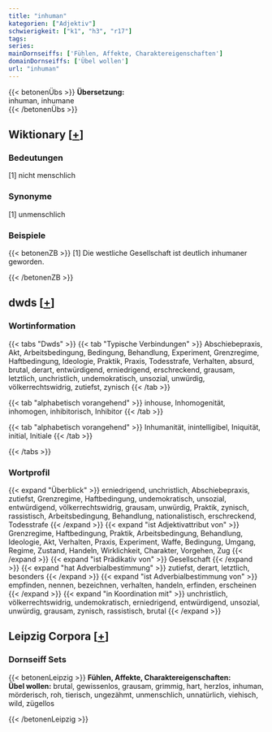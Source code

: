 ```yaml
---
title: "inhuman"
kategorien: ["Adjektiv"]
schwierigkeit: ["k1", "h3", "r17"]
tags:
series:
mainDornseiffs: ['Fühlen, Affekte, Charaktereigenschaften']
domainDornseiffs: ['Übel wollen']
url: "inhuman"
---
```


{{< betonenÜbs >}}
**Übersetzung:**  
inhuman, inhumane  
{{< /betonenÜbs >}}

## Wiktionary [[+](https://de.wiktionary.org/wiki/inhuman)]

### Bedeutungen
[1] nicht menschlich  

### Synonyme
[1] unmenschlich  

### Beispiele
{{< betonenZB >}}
[1] Die westliche Gesellschaft ist deutlich inhumaner geworden.  

{{< /betonenZB >}}


## dwds [[+](https://www.dwds.de/wb/inhuman)]

### Wortinformation
{{< tabs "Dwds" >}}
{{< tab "Typische Verbindungen" >}}
Abschiebepraxis, Akt, Arbeitsbedingung, Bedingung, Behandlung, Experiment, Grenzregime, Haftbedingung, Ideologie, Praktik, Praxis, Todesstrafe, Verhalten, absurd, brutal, derart, entwürdigend, erniedrigend, erschreckend, grausam, letztlich, unchristlich, undemokratisch, unsozial, unwürdig, völkerrechtswidrig, zutiefst, zynisch
{{< /tab >}}

{{< tab "alphabetisch vorangehend" >}}
inhouse, Inhomogenität, inhomogen, inhibitorisch, Inhibitor
{{< /tab >}}

{{< tab "alphabetisch vorangehend" >}}
Inhumanität, inintelligibel, Iniquität, initial, Initiale
{{< /tab >}}

{{< /tabs >}}

### Wortprofil
{{< expand "Überblick" >}} erniedrigend, unchristlich, Abschiebepraxis, zutiefst, Grenzregime, Haftbedingung, undemokratisch, unsozial, entwürdigend, völkerrechtswidrig, grausam, unwürdig, Praktik, zynisch, rassistisch, Arbeitsbedingung, Behandlung, nationalistisch, erschreckend, Todesstrafe {{< /expand >}}
{{< expand "ist Adjektivattribut von" >}} Grenzregime, Haftbedingung, Praktik, Arbeitsbedingung, Behandlung, Ideologie, Akt, Verhalten, Praxis, Experiment, Waffe, Bedingung, Umgang, Regime, Zustand, Handeln, Wirklichkeit, Charakter, Vorgehen, Zug {{< /expand >}}
{{< expand "ist Prädikativ von" >}} Gesellschaft {{< /expand >}}
{{< expand "hat Adverbialbestimmung" >}} zutiefst, derart, letztlich, besonders {{< /expand >}}
{{< expand "ist Adverbialbestimmung von" >}} empfinden, nennen, bezeichnen, verhalten, handeln, erfinden, erscheinen {{< /expand >}}
{{< expand "in Koordination mit" >}} unchristlich, völkerrechtswidrig, undemokratisch, erniedrigend, entwürdigend, unsozial, unwürdig, grausam, zynisch, rassistisch, brutal {{< /expand >}}

## Leipzig Corpora [[+](https://corpora.uni-leipzig.de/en/res?word=inhuman&corpusId=deu_newscrawl-public_2018)]

### Dornseiff Sets
{{< betonenLeipzig >}}
**Fühlen, Affekte, Charaktereigenschaften:**  
**Übel wollen:** brutal, gewissenlos, grausam, grimmig, hart, herzlos, inhuman, mörderisch, roh, tierisch, ungezähmt, unmenschlich, unnatürlich, viehisch, wild, zügellos  

{{< /betonenLeipzig >}}
